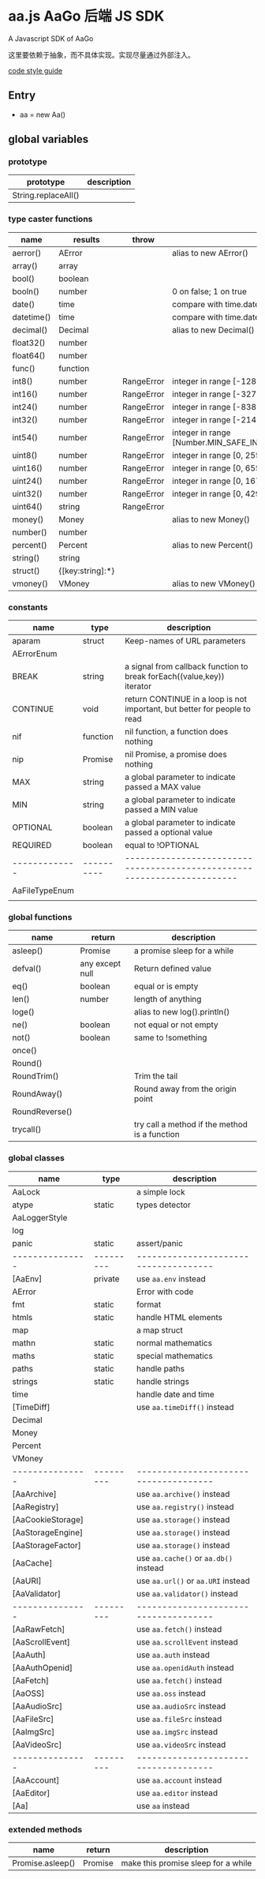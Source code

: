 # aa.js  AaGo 后端 JS SDK

A Javascript SDK of AaGo

这里要依赖于抽象，而不具体实现。实现尽量通过外部注入。

[code style guide](https://github.com/hi-iwi/aa-js/blob/main/code_style_guide.md)

## Entry

* aa = new Aa()

## global variables

### prototype

| prototype           | description     |
|---------------------|-----------------|
| String.replaceAll() |                 |

### type caster functions

| name       | results          | throw      | description                                                          |
|------------|------------------|------------|----------------------------------------------------------------------|
| aerror()   | AError           |            | alias to new AError()                                                | 
| array()    | array            |            |                                                                      |
| bool()     | boolean          |            |                                                                      |
| booln()    | number           |            | 0 on false; 1 on true                                                |
| date()     | time             |            | <YY-MM-DD> compare with time.dateString()                            |
| datetime() | time             |            | <YYY-MM-DD HH:II:SS> compare with time.datetimeString()              |
| decimal()  | Decimal          |            | alias to new Decimal()                                               |
| float32()  | number           |            |                                                                      |
| float64()  | number           |            |                                                                      |
| func()     | function         |            |                                                                      |
| int8()     | number           | RangeError | integer in range [-128, 127]                                         |
| int16()    | number           | RangeError | integer in range [-32768, 32767]                                     |
| int24()    | number           | RangeError | integer in range [-8388608, 8388607]                                 |
| int32()    | number           | RangeError | integer in range [-2147483648, 2147483647]                           |
| int54()    | number           | RangeError | integer in range [Number.MIN_SAFE_INTEGER+1,Number.MAX_SAFE_INTEGER] |
| uint8()    | number           | RangeError | integer in range [0, 255]                                            |
| uint16()   | number           | RangeError | integer in range [0, 65535]                                          |
| uint24()   | number           | RangeError | integer in range [0, 16777215]                                       |
| uint32()   | number           | RangeError | integer in range [0, 4294967295]                                     |
| uint64()   | string           | RangeError |                                                                      |
| money()    | Money            |            | alias to new Money()                                                 |
| number()   | number           |            |                                                                      |
| percent()  | Percent          |            | alias to new Percent()                                               |
| string()   | string           |            |                                                                      |
| struct()   | {[key:string]:*} |            |                                                                      |
| vmoney()   | VMoney           |            | alias to new VMoney()                                                |

### constants

| name           | type       | description                                                               |
|----------------|------------|---------------------------------------------------------------------------|
| aparam         | struct     | Keep-names of URL parameters                                              |
| AErrorEnum     |            |                                                                           |
| BREAK          | string     | a signal from callback function to break forEach((value,key)) iterator    |
| CONTINUE       | void       | return CONTINUE in a loop is not important, but better for people to read |
| nif            | function   | nil function, a function does nothing                                     |
| nip            | Promise    | nil Promise, a promise does nothing                                       |
| MAX            | string     | a global parameter to indicate passed a MAX value                         |
| MIN            | string     | a global parameter to indicate passed a MIN value                         |
| OPTIONAL       | boolean    | a global parameter to indicate passed a optional value                    |
| REQUIRED       | boolean    | equal to !OPTIONAL                                                        |
| -------------  | ---------- | ------------------------------------------------------------------------  |
| AaFileTypeEnum |            |                                                                           |
|                |            |                                                                           |

### global functions

| name           | return          | description                                   |
|----------------|-----------------|-----------------------------------------------|
| asleep()       | Promise         | a promise sleep for a while                   |
| defval()       | any except null | Return defined value                          |
| eq()           | boolean         | equal or is empty                             |
| len()          | number          | length of anything                            |
| loge()         |                 | alias to new log().println()                  |
| ne()           | boolean         | not equal or not empty                        |
| not()          | boolean         | same to !something                            |
| once()         |                 |                                               |
| Round()        |                 |                                               |
| RoundTrim()    |                 | Trim the tail                                 |
| RoundAway()    |                 | Round away from the origin point              |
| RoundReverse() |                 |                                               |
| trycall()      |                 | try call a method if the method is a function |

### global classes

| name              | type      | description                           |
|-------------------|-----------|---------------------------------------|
| AaLock            |           | a simple lock                         |
| atype             | static    | types detector                        |
| AaLoggerStyle     |           |                                       |
| log               |           |                                       |
| panic             | static    | assert/panic                          |
| ---------------   | --------- | ------------------------------------- |
| [AaEnv]           | private   | use `aa.env` instead                  |
| AError            |           | Error with code                       |
| fmt               | static    | format                                |
| htmls             | static    | handle HTML elements                  |
| map               |           | a map struct                          |
| mathn             | static    | normal mathematics                    |
| maths             | static    | special mathematics                   |
| paths             | static    | handle paths                          |
| strings           | static    | handle strings                        |
| time              |           | handle date and time                  |
| [TimeDiff]        |           | use `aa.timeDiff()` instead           |
| Decimal           |           |                                       |
| Money             |           |                                       |
| Percent           |           |                                       |
| VMoney            |           |                                       |
| ---------------   | --------- | ------------------------------------- |
| [AaArchive]       |           | use `aa.archive()` instead            |
| [AaRegistry]      |           | use `aa.registry()` instead           |
| [AaCookieStorage] |           | use `aa.storage()` instead            |
| [AaStorageEngine] |           | use `aa.storage()` instead            |
| [AaStorageFactor] |           | use `aa.storage()` instead            |
| [AaCache]         |           | use `aa.cache()` or `aa.db()` instead |
| [AaURI]           |           | use `aa.url()` or `aa.URI` instead    |
| [AaValidator]     |           | use `aa.validator()` instead          |
| ---------------   | --------- | ------------------------------------- |
| [AaRawFetch]      |           | use `aa.fetch()` instead              |
| [AaScrollEvent]   |           | use `aa.scrollEvent` instead          |
| [AaAuth]          |           | use `aa.auth` instead                 |
| [AaAuthOpenid]    |           | use `aa.openidAuth` instead           |
| [AaFetch]         |           | use `aa.fetch()` instead              |
| [AaOSS]           |           | use `aa.oss` instead                  |
| [AaAudioSrc]      |           | use `aa.audioSrc` instead             |
| [AaFileSrc]       |           | use `aa.fileSrc` instead              |
| [AaImgSrc]        |           | use `aa.imgSrc` instead               |
| [AaVideoSrc]      |           | use `aa.videoSrc` instead             |
| ---------------   | --------- | ------------------------------------- |
| [AaAccount]       |           | use `aa.account` instead              |
| [AaEditor]        |           | use `aa.editor` instead               |
| [Aa]              |           | use `aa` instead                      |

### extended methods

| name             | return  | description                         |
|------------------|---------|-------------------------------------|
| Promise.asleep() | Promise | make this promise sleep for a while |